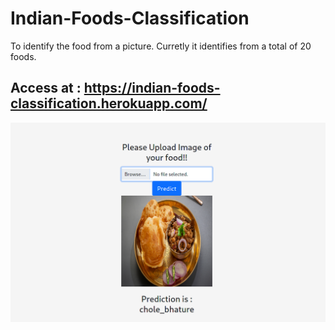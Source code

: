 # Indian-Foods-Classification
To identify the food from a picture.
Curretly it identifies from  a total of 20 foods.

## Access at : https://indian-foods-classification.herokuapp.com/
![DEMO](https://raw.githubusercontent.com/Anshal55/Indian-Foods-Classification/main/Images/foodprediction.png)
